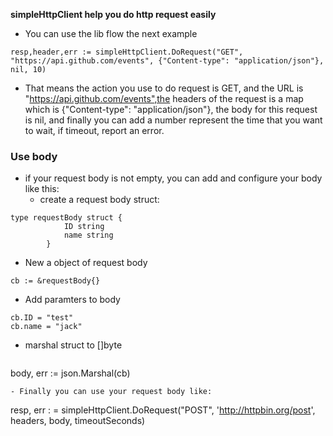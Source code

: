 **simpleHttpClient help you do http request easily**
- You can use the lib flow the next example

```
resp,header,err := simpleHttpClient.DoRequest("GET", "https://api.github.com/events", {"Content-type": "application/json"}, nil, 10)

```
- That means the action you use to do request is GET, and the URL is "https://api.github.com/events",the headers of the request is a map which is {"Content-type": "application/json"}, the body for this request is nil, and finally you can add a number represent the time that you want to wait, if timeout, report an error.
### Use body
- if your request body is not empty, you can add and configure your body like this:
    - create a request body struct:
``` 
type requestBody struct {
            ID string
            name string
        }
```
-  New a object of request body

```
cb := &requestBody{}
```

- Add paramters to body

```
cb.ID = "test"
cb.name = "jack"
```

- marshal struct to []byte

  ```
body, err := json.Marshal(cb)
  ```
- Finally you can use your request body like:

  ```
resp, err : = simpleHttpClient.DoRequest("POST", 'http://httpbin.org/post', headers, body, timeoutSeconds)

  ```